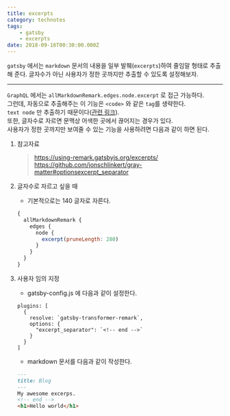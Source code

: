 ```yaml
---
title: excerpts
category: technotes
tags:
    - gatsby
    - excerpts
date: 2018-09-16T00:30:00.000Z
---
```


`gatsby` 에서는 `markdown` 문서의 내용을 일부 발췌(`excerpts`)하여 줄임말 형태로 추출해 준다. 글자수가 아닌 사용자가 정한 곳까지만 추출할 수 있도록 설정해보자.

<!-- end -->

---

`GraphQL` 에서는 `allMarkdownRemark.edges.node.excerpt` 로 접근 가능하다.  
그런데, 자동으로 추출해주는 이 기능은 `<code>` 와 같은 `tag`를 생략한다.  
`text node` 만 추출하기 때문이다([관련 링크](https://github.com/gatsbyjs/gatsby/issues/2694)).  
또한, 글자수로 자르면 문맥상 어색한 곳에서 끊어지는 경우가 있다.  
사용자가 정한 곳까지만 보여줄 수 있는 기능을 사용하려면 다음과 같이 하면 된다.



1. 참고자료
    > https://using-remark.gatsbyjs.org/excerpts/
    > https://github.com/jonschlinkert/gray-matter#optionsexcerpt_separator

2. 글자수로 자르고 싶을 때
   
   * 기본적으로는 140 글자로 자른다.

    ```javascript
    {
      allMarkdownRemark {
        edges {
          node {
            excerpt(pruneLength: 280)
          }
        }
      }
    }
    ```

3. 사용자 임의 지정

    * gatsby-config.js 에 다음과 같이 설정한다.

    ```javascript{2-7}
    plugins: [      
      {
        resolve: `gatsby-transformer-remark`,
        options: {
          "excerpt_separator": `<!-- end -->`
        }
      }
    ]
    ```

    * markdown 문서를 다음과 같이 작성한다.

    ```markdown
    ---
    title: Blog
    ---
    My awesome excerps.
    <!-- end -->
    <h1>Hello world</h1>
    ```
